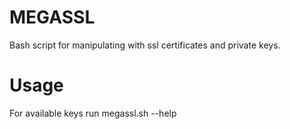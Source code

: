# MEGASSL
Bash script for manipulating with ssl certificates and private keys.
# Usage
For available keys run megassl.sh --help
